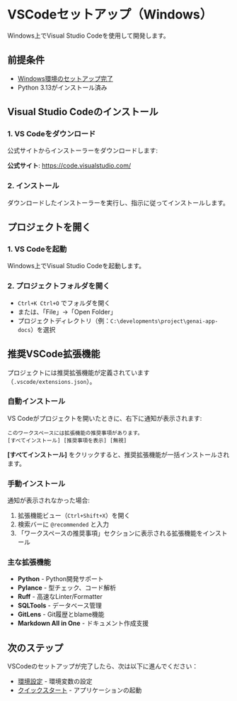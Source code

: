 # VSCodeセットアップ（Windows）

Windows上でVisual Studio Codeを使用して開発します。

## 前提条件

- [Windows環境のセットアップ完了](./02-windows-setup.md)
- Python 3.13がインストール済み

## Visual Studio Codeのインストール

### 1. VS Codeをダウンロード

公式サイトからインストーラーをダウンロードします:

**公式サイト**: <https://code.visualstudio.com/>

### 2. インストール

ダウンロードしたインストーラーを実行し、指示に従ってインストールします。

## プロジェクトを開く

### 1. VS Codeを起動

Windows上でVisual Studio Codeを起動します。

### 2. プロジェクトフォルダを開く

- `Ctrl+K Ctrl+O` でフォルダを開く
- または、「File」→「Open Folder」
- プロジェクトディレクトリ（例：`C:\developments\project\genai-app-docs`）を選択

## 推奨VSCode拡張機能

プロジェクトには推奨拡張機能が定義されています（`.vscode/extensions.json`）。

### 自動インストール

VS Codeがプロジェクトを開いたときに、右下に通知が表示されます:

```text
このワークスペースには拡張機能の推奨事項があります。
[すべてインストール] [推奨事項を表示] [無視]
```

**[すべてインストール]** をクリックすると、推奨拡張機能が一括インストールされます。

### 手動インストール

通知が表示されなかった場合:

1. 拡張機能ビュー（`Ctrl+Shift+X`）を開く
2. 検索バーに `@recommended` と入力
3. 「ワークスペースの推奨事項」セクションに表示される拡張機能をインストール

### 主な拡張機能

- **Python** - Python開発サポート
- **Pylance** - 型チェック、コード解析
- **Ruff** - 高速なLinter/Formatter
- **SQLTools** - データベース管理
- **GitLens** - Git履歴とblame機能
- **Markdown All in One** - ドキュメント作成支援

## 次のステップ

VSCodeのセットアップが完了したら、次は以下に進んでください：

- [環境設定](./04-environment-config.md) - 環境変数の設定
- [クイックスタート](./05-quick-start.md) - アプリケーションの起動
